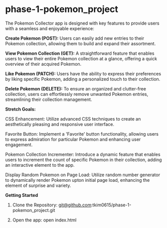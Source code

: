 # phase-1-pokemon_project

The Pokemon Collector app is designed with key features to provide users with a seamless and enjoyable experience:

**Create Pokemon (POST):**
Users can easily add new entries to their Pokemon collection, allowing them to build and expand their assortment.

**View Pokemon Collection (GET):**
A straightforward feature that enables users to view their entire Pokemon collection at a glance, offering a quick overview of their acquired Pokemon.

**Like Pokemon (PATCH):**
Users have the ability to express their preferences by liking specific Pokemon, adding a personalized touch to their collection.

**Delete Pokemon (DELETE):**
To ensure an organized and clutter-free collection, users can effortlessly remove unwanted Pokemon entries, streamlining their collection management.


**Stretch Goals:**

CSS Enhancement:
Utilize advanced CSS techniques to create an aesthetically pleasing and responsive user interface.

Favorite Button:
Implement a 'Favorite' button functionality, allowing users to express admiration for particular Pokemon and enhancing user engagement.

Pokemon Collection Incrementer:
Introduce a dynamic feature that enables users to increment the count of specific Pokemon in their collection, adding an interactive element to the app.

Display Random Pokemon on Page Load:
Utilize random number generator to dynamically render Pokemon upton initial page load, enhancing
the element of surprise and variety.



**Getting Started**

1. Clone the Repository:
git@github.com:tkim0615/phase-1-pokemon_project.git

2. Open the app:
open index.html
